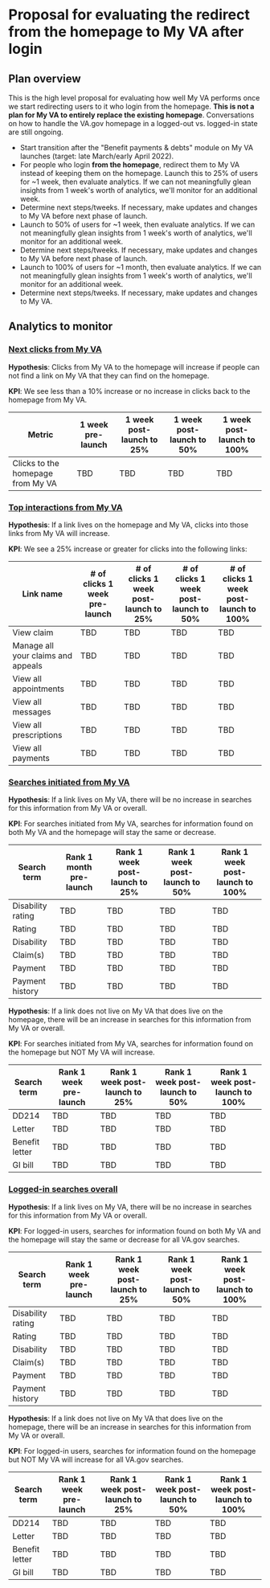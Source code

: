 # Proposal for evaluating the redirect from the homepage to My VA after login

## Plan overview

This is the high level proposal for evaluating how well My VA performs once we start redirecting users to it who login from the homepage. **This is not a plan for My VA to entirely replace the existing homepage**. Conversations on how to handle the VA.gov homepage in a logged-out vs. logged-in state are still ongoing.

- Start transition after the "Benefit payments & debts" module on My VA launches (target: late March/early April 2022).
- For people who login **from the homepage**, redirect them to My VA instead of keeping them on the homepage. Launch this to 25% of users for ~1 week, then evaluate analytics. If we can not meaningfully glean insights from 1 week's worth of analytics, we'll monitor for an additional week.
- Determine next steps/tweeks. If necessary, make updates and changes to My VA before next phase of launch.
- Launch to 50% of users for ~1 week, then evaluate analytics. If we can not meaningfully glean insights from 1 week's worth of analytics, we'll monitor for an additional week.
- Determine next steps/tweeks. If necessary, make updates and changes to My VA before next phase of launch.
- Launch to 100% of users for ~1 month, then evaluate analytics. If we can not meaningfully glean insights from 1 week's worth of analytics, we'll monitor for an additional week.
- Determine next steps/tweeks. If necessary, make updates and changes to My VA.

## Analytics to monitor

### [Next clicks from My VA](https://analytics.google.com/analytics/web/#/report/content-pages/a50123418w177519031p184624291/_r.tabId=navigationsummary&_r.drilldown=analytics.pagePath:~2Fmy-va~2Findex.html&navigationsummary-keySelector.searchTerm=~2Fmy-va~2F/)

**Hypothesis**: Clicks from My VA to the homepage will increase if people can not find a link on My VA that they can find on the homepage.

**KPI**: We see less than a 10% increase or no increase in clicks back to the homepage from My VA.

|Metric|1 week pre-launch | 1 week post-launch to 25% | 1 week post-launch to 50%| 1 week post-launch to 100%|
|-------|-----------|-----------|-----------|-----------|
|Clicks to the homepage from My VA|TBD|TBD|TBD|TBD|

### [Top interactions from My VA](https://analytics.google.com/analytics/web/#/report/content-event-pages/a50123418w177519031p176188361/explorer-table.plotKeys=%5B%5D&_r.drilldown=analytics.pagePath:www.va.gov~2Fmy-va~2F,analytics.eventCategory:Interactions/)

**Hypothesis**: If a link lives on the homepage and My VA, clicks into those links from My VA will increase.

**KPI**: We see a 25% increase or greater for clicks into the following links:

|Link name | # of clicks 1 week pre-launch | # of clicks 1 week post-launch to 25% |  # of clicks 1 week post-launch to 50%|  # of clicks 1 week post-launch to 100%|
|----|-----------|-----------|-----------|-----------|
|View claim|TBD|TBD|TBD|TBD|
|Manage all your claims and appeals|TBD|TBD|TBD|TBD|
|View all appointments|TBD|TBD|TBD|TBD|
|View all messages|TBD|TBD|TBD|TBD|
|View all prescriptions|TBD|TBD|TBD|TBD|
|View all payments|TBD|TBD|TBD|TBD|

### [Searches initiated from My VA](https://analytics.google.com/analytics/web/#/report/content-site-search-pages/a50123418w177519031p176188361/explorer-table.plotKeys=%5B%5D&explorer-table.rowStart=0&explorer-table.rowCount=50&_r.drilldown=analytics.searchStartPage:www.va.gov~2Fmy-va~2F/)

**Hypothesis**: If a link lives on My VA, there will be no increase in searches for this information from My VA or overall.

**KPI**: For searches initiated from My VA, searches for information found on both My VA and the homepage will stay the same or decrease.

|Search term| Rank 1 month pre-launch |Rank 1 week post-launch to 25% | Rank 1 week post-launch to 50%| Rank 1 week post-launch to 100%|
|----|-----------|-----------|-----------|-----------|
|Disability rating|TBD|TBD|TBD|TBD|
|Rating|TBD|TBD|TBD|TBD|
|Disability|TBD|TBD|TBD|TBD|
|Claim(s)|TBD|TBD|TBD|TBD|
|Payment|TBD|TBD|TBD|TBD|
|Payment history|TBD|TBD|TBD|TBD|

**Hypothesis**: If a link does not live on My VA that does live on the homepage, there will be an increase in searches for this information from My VA or overall.

**KPI**: For searches initiated from My VA, searches for information found on the homepage but NOT My VA will increase.

|Search term| Rank 1 week pre-launch |Rank 1 week post-launch to 25% | Rank 1 week post-launch to 50%| Rank 1 week post-launch to 100%|
|----|-----------|-----------|-----------|-----------|
|DD214|TBD|TBD|TBD|TBD|
|Letter|TBD|TBD|TBD|TBD|
|Benefit letter|TBD|TBD|TBD|TBD|
|GI bill|TBD|TBD|TBD|TBD|

### [Logged-in searches overall](https://analytics.google.com/analytics/web/#/report/content-site-search-search-terms/a50123418w177519031p176188361/explorer-table.plotKeys=%5B%5D&explorer-table.rowStart=0&explorer-table.rowCount=50&_.useg=useri0ZvPaPpQKyUHGrYCFPigw/)

**Hypothesis**: If a link lives on My VA, there will be no increase in searches for this information from My VA or overall.

**KPI**: For logged-in users, searches for information found on both My VA and the homepage will stay the same or decrease for all VA.gov searches.

|Search term| Rank 1 week pre-launch |Rank 1 week post-launch to 25% | Rank 1 week post-launch to 50%| Rank 1 week post-launch to 100%|
|----|-----------|-----------|-----------|-----------|
|Disability rating|TBD|TBD|TBD|TBD|
|Rating|TBD|TBD|TBD|TBD|
|Disability|TBD|TBD|TBD|TBD|
|Claim(s)|TBD|TBD|TBD|TBD|
|Payment|TBD|TBD|TBD|TBD|
|Payment history|TBD|TBD|TBD|TBD|

**Hypothesis**: If a link does not live on My VA that does live on the homepage, there will be an increase in searches for this information from My VA or overall.

**KPI**: For logged-in users, searches for information found on the homepage but NOT My VA will increase for all VA.gov searches.

|Search term| Rank 1 week pre-launch |Rank 1 week post-launch to 25% | Rank 1 week post-launch to 50%| Rank 1 week post-launch to 100%|
|----|-----------|-----------|-----------|-----------|
|DD214|TBD|TBD|TBD|TBD|
|Letter|TBD|TBD|TBD|TBD|
|Benefit letter|TBD|TBD|TBD|TBD|
|GI bill|TBD|TBD|TBD|TBD|
